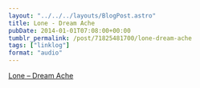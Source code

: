 ```yaml
---
layout: "../../../layouts/BlogPost.astro"
title: Lone - Dream Ache
pubDate: 2014-01-01T07:08:00+00:00
tumblr_permalink: /post/71825481700/lone-dream-ache
tags: ["linklog"]
format: "audio"
---
```


[Lone &#8211; Dream Ache][1]

[1]: https://soundcloud.com/xlr8r/lone-dream-ache
